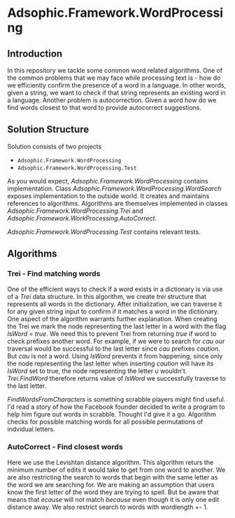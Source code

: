 # Adsophic.Framework.WordProcessing
## Introduction
In this repository we tackle some common word related algorithms. One of the common problems that we may face while processing text is - how do we efficiently confirm the presence of a word in a language. In other words, given a string, we want to check if that string represents an existing word in a language. Another problem is autocorrection. Given a word how do we find words closest to that word to provide autocorrect suggestions. 

## Solution Structure
Solution consists of two projects
- `Adsophic.Framework.WordProcessing`
- `Adsophic.Framework.WordProcessing.Test`

As you would expect, *Adsophic.Framework.WordProcessing* contains implementation. Class *Adsophic.Framework.WordProcessing.WordSearch* exposes implementation to the outside world. It creates and maintains references to algorithms. Algorithms are themselves implemented in classes *Adsophic.Framework.WordProcessing.Trei* and *Adsophic.Framework.WorkProcessing.AutoCorrect*.

*Adsophic.Framework.WordProcessing.Test* contains relevant tests.

## Algorithms
### Trei - Find matching words
One of the efficient ways to check if a word exists in a dictionary is via use of a *Trei* data structure. In this algorithm, we create *trei* structure that represents all words in the dictionary. After initialization, we can traverse it for any given string input to confirm if it matches a word in the dictionary. One aspect of the algorithm warrants further explanation. When creating the Trei we mark the node representing the last letter in a word with the flag *IsWord = true*. We need this to prevent Trei from returning *true* if word to check prefixes another word. For example, if we were to search for *cau* our traversal would be successful to the last letter since *cau* prefixes *caution*. But *cau* is not a word. Using *IsWord* prevents it from happening, since only the node representing the last letter when inserting *caution* will have its *IsWord* set to true, the node representing the letter *u* wouldn't. *Trei.FindWord* therefore returns value of *IsWord* we successfully traverse to the last letter. 

*FindWordsFromCharacters* is something scrabble players might find useful. I'd read a story of how the Facebook founder decided to write a program to help him figure out words in scrabble. Thought I'd give it a go. Algorithm checks for possible matching words for all possible permutations of indvidual letters. 

### AutoCorrect - Find closest words
Here we use the Levishtan distance algorithm. This algorithm returs the minimum number of edits it would take to get from one word to another. We are also restricting the search to words that begin with the same letter as the word we are searching for. We are making an assumption that users know the first letter of the word they are trying to spell. But be aware that means that *ecause* will not match *because* even though it is only one edit distance away. We also restrict search to words with wordlength +- 1.  


